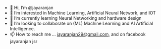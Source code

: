 - 👋 Hi, I’m @jayaranjan
- 👀 I’m interested in Machine Learning, Artificial Neural Network, and IOT  
- 🌱 I’m currently learning Neural Networking and hardware design 
- 💞️ I’m looking to collaborate on (ML) Machine Learning and AI Artificial Intelligence.
- 📫 How to reach me ...
jayaranjan29@gmail.com, and on facebook jayaranjan jsr

<!---
jayaranjan/jayaranjan is a ✨ special ✨ repository because its `README.md` (this file) appears on your GitHub profile.
You can click the Preview link to take a look at your changes.
--->
